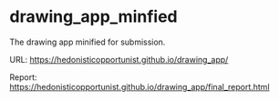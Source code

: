 # drawing_app_minfied
The drawing app minified for submission. 

URL: https://hedonisticopportunist.github.io/drawing_app/

Report: https://hedonisticopportunist.github.io/drawing_app/final_report.html
